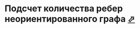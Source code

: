 # Подсчет количества ребер неориентированного графа [⬀](http://informatics.mccme.ru/mod/statements/view3.php?chapterid=462)
